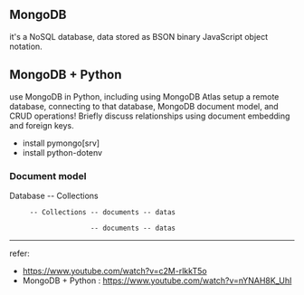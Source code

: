 ## MongoDB
it's a NoSQL database, data stored as BSON binary JavaScript object notation.

## MongoDB + Python
use MongoDB in Python, including using MongoDB Atlas setup a remote database, connecting to that database, MongoDB document model, and CRUD operations! 
Briefly discuss relationships using document embedding and foreign keys.

- install pymongo[srv]
- install python-dotenv

### Document model
Database -- Collections

         -- Collections -- documents -- datas
         
                        -- documents -- datas



--------------------------------------
refer:
- https://www.youtube.com/watch?v=c2M-rlkkT5o
- MongoDB + Python : https://www.youtube.com/watch?v=nYNAH8K_UhI
